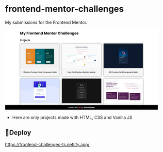 # frontend-mentor-challenges

My submissions for the Frontend Mentor.

![Screenshot](screenshot.png)

- Here are only projects made with HTML, CSS and Vanilla JS

## 🚀Deploy

https://frontend-challenges-ts.netlify.app/
